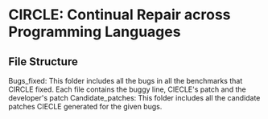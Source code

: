 # CIRCLE: Continual Repair across Programming Languages

## File Structure

Bugs_fixed: This folder includes all the bugs in all the benchmarks that CIRCLE fixed. Each file contains the buggy line, CIECLE's patch and the developer's patch
Candidate_patches: This folder includes all the candidate patches CIECLE generated for the given bugs.
